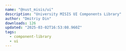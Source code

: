 ```yaml
---
name: "@nust_misis/ui"
description: "University MISIS UI Components Library"
author: "Dmitriy Din"
downloads: 126
updated: "2025-03-02T16:53:08.960Z"
tags: 
  - component-library
  - ui
---
```

